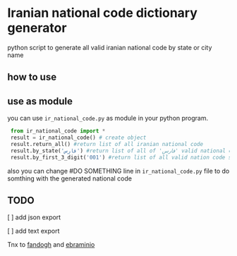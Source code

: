 # Iranian national code dictionary generator
python script to generate all valid iranian national code by state or city name
## how to use
> 


## use as module
you can use `ir_national_code.py` as module in your python program.

```python
 from ir_national_code import *
 result = ir_national_code() # create object
 result.return_all() #return list of all iranian national code
 result.by_state('فارس') #return list of all of 'فارس' valid national code
 result.by_first_3_digit('001') #return list of all valid nation code start with '001' (choose code from city_codes.json file)
```
also you can change #DO SOMETHING line in `ir_national_code.py` file to do somthing with the generated national code

## TODO
[  ] add json export

[  ] add text export



Tnx to [fandogh](https://github.com/fandogh/codemeli/docs) and [ebraminio](https://gist.github.com/ebraminio/5292017)